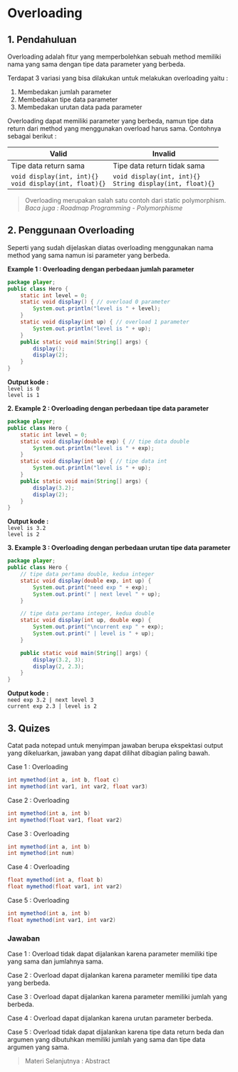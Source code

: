 # Overloading
## 1. Pendahuluan
Overloading adalah fitur yang memperbolehkan sebuah method memiliki nama yang sama dengan tipe data parameter yang berbeda.

Terdapat 3 variasi yang bisa dilakukan untuk melakukan overloading yaitu :

1. Membedakan jumlah parameter
2. Membedakan tipe data parameter
3. Membedakan urutan data pada parameter

Overloading dapat memiliki parameter yang berbeda, namun tipe data return dari method yang menggunakan overload harus sama. Contohnya sebagai berikut :

<center>

Valid | Invalid
------|---------
Tipe data return sama | Tipe data return tidak sama
`` void display(int, int){} `` <br> `` void display(int, float){} ``| `` void display(int, int){} `` <br> `` String display(int, float){} ``

</center>

> Overloading merupakan salah satu contoh dari static polymorphism. <br>
*Baca juga : Roadmap Programming - Polymorphisme*

## 2. Penggunaan Overloading
Seperti yang sudah dijelaskan diatas overloading menggunakan nama method yang sama namun isi parameter yang berbeda.

**Example 1 : Overloading dengan perbedaan jumlah parameter**
```java
package player;
public class Hero {
    static int level = 0;
    static void display() { // overload 0 parameter
        System.out.println("level is " + level);
    }
    static void display(int up) { // overload 1 parameter
        System.out.println("level is " + up);
    }
    public static void main(String[] args) {
        display(); 
        display(2);
    }
}
```
**Output kode :** <br> 
`` level is 0 ``<br>
`` level is 1 ``

**2. Example 2 : Overloading dengan perbedaan tipe data parameter**
```java
package player;
public class Hero {
    static int level = 0;
    static void display(double exp) { // tipe data double
        System.out.println("level is " + exp);
    }
    static void display(int up) { // tipe data int
        System.out.println("level is " + up);
    }
    public static void main(String[] args) {
        display(3.2); 
        display(2);
    }
}
```
**Output kode :** <br> 
`` level is 3.2 ``<br>
`` level is 2 ``

**3. Example 3 : Overloading dengan perbedaan urutan tipe data parameter**
```java
package player;
public class Hero {
    // tipe data pertama double, kedua integer
    static void display(double exp, int up) { 
        System.out.print("need exp " + exp);
        System.out.print(" | next level " + up);
    }

    // tipe data pertama integer, kedua double
    static void display(int up, double exp) { 
        System.out.print("\ncurrent exp " + exp);
        System.out.print(" | level is " + up);
    }

    public static void main(String[] args) {
        display(3.2, 3);
        display(2, 2.3);
    }
}
```
**Output kode :** <br> 
`` need exp 3.2 | next level 3 ``<br>
`` current exp 2.3 | level is 2 ``

## 3. Quizes
Catat pada notepad untuk menyimpan jawaban berupa ekspektasi output yang dikeluarkan, jawaban yang dapat dilihat dibagian paling bawah.

Case 1 : Overloading
```java 
int mymethod(int a, int b, float c) 
int mymethod(int var1, int var2, float var3)
```

Case 2 : Overloading
```java
int mymethod(int a, int b)
int mymethod(float var1, float var2)
```

Case 3 : Overloading
```java
int mymethod(int a, int b)
int mymethod(int num)
```

Case 4 : Overloading
```java
float mymethod(int a, float b)
float mymethod(float var1, int var2)
```
Case 5 : Overloading
```java
int mymethod(int a, int b)
float mymethod(int var1, int var2)
```

### Jawaban
Case 1 : Overload tidak dapat dijalankan karena parameter memiliki tipe yang sama dan jumlahnya sama.

Case 2 : Overload dapat dijalankan karena parameter memiliki tipe data yang berbeda.

Case 3 : Overload dapat dijalankan karena parameter memiliki jumlah yang berbeda.

Case 4 : Overload dapat dijalankan karena urutan parameter berbeda.

Case 5 : Overload tidak dapat dijalankan karena tipe data return beda dan argumen yang dibutuhkan memiliki jumlah yang sama dan tipe data argumen yang sama.

> Materi Selanjutnya : Abstract